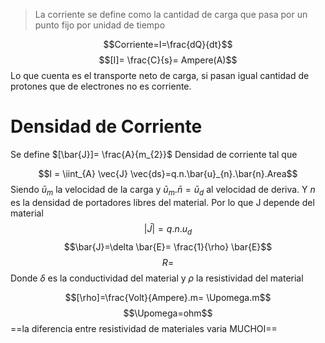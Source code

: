 > La corriente se define como la cantidad de carga que pasa por un punto fijo por unidad de tiempo

$$Corriente=I=\frac{dQ}{dt}$$
$$[I]= \frac{C}{s}= Ampere(A)$$
Lo que cuenta es el transporte neto de carga, si pasan igual cantidad de protones que de electrones no es corriente.
# Densidad de Corriente
Se define $[\bar{J}]= \frac{A}{m_{2}}$ Densidad de corriente tal que 

$$I = \iint_{A} \vec{J} \vec{ds}=q.n.\bar{u}_{n}.\bar{n}.Area$$
Siendo $\bar{u}_{m}$ la velocidad de la carga y $\bar{u}_{m}.\bar{n} =\bar{u}_{d}$ al velocidad de deriva. Y $n$ es la densidad de portadores libres del material. Por lo que J depende del material
$$|\bar{J}|=q.n.u_{d}$$
$$\bar{J}=\delta \bar{E}= \frac{1}{\rho} \bar{E}$$
$$R= $$
Donde $\delta$ es la conductividad del material y $\rho$ la resistividad del material

$$[\rho]=\frac{Volt}{Ampere}.m= \Upomega.m$$ $$\Upomega=ohm$$
==la diferencia entre resistividad de materiales varia MUCHOI==